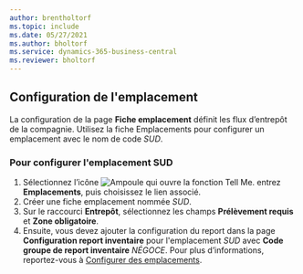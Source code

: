```yaml
---
author: brentholtorf
ms.topic: include
ms.date: 05/27/2021
ms.author: bholtorf
ms.service: dynamics-365-business-central
ms.reviewer: bholtorf
---
```

## <a name="setting-up-the-location"></a>Configuration de l'emplacement

La configuration de la page **Fiche emplacement** définit les flux d’entrepôt de la compagnie. Utilisez la fiche Emplacements pour configurer un emplacement avec le nom de code *SUD*.

### <a name="to-set-up-the-location-south"></a>Pour configurer l'emplacement SUD

1. Sélectionnez l’icône ![Ampoule qui ouvre la fonction Tell Me.](../media/ui-search/search_small.png "Dites-moi ce que vous voulez faire") entrez **Emplacements**, puis choisissez le lien associé.  
2. Créer une fiche emplacement nommée *SUD*.  
3. Sur le raccourci **Entrepôt**, sélectionnez les champs **Prélèvement requis** et **Zone obligatoire**.
4. Ensuite, vous devez ajouter la configuration du report dans la page **Configuration report inventaire** pour l'emplacement *SUD* avec **Code groupe de report inventaire** *NÉGOCE*. Pour plus d’informations, reportez-vous à [Configurer des emplacements](../inventory-how-setup-locations.md).
